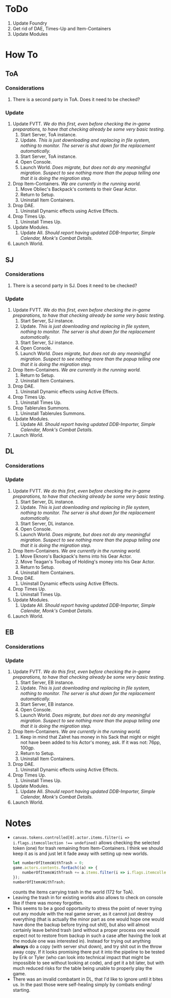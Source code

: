 # ToDo

1.  Update Foundry
1.  Get rid of DAE, Times-Up and Item-Containers
1.  Update Modules


# How To

## ToA

### Considerations

1.  There is a second party in ToA. Does it need to be checked?

### Update

1.  Update FVTT. *We do this first, even before checking the in-game preparations, to have that checking already be some very basic testing.*
    1.  Start Server, ToA instance.
    1.  Update. *This is just downloading and replacing in file system, nothing to monitor. The server is shut down for the replacement automatically.*
    1.  Start Server, ToA instance.
    1.  Open Console.
    1.  Launch World. *Does migrate, but does not do any meaningful migration. Suspect to see nothing more than the popup telling one that it is doing the migration step.*
1.  Drop Item-Containers. *We are currently in the running world.*
    1.  Move Obliec's Backpack's contents to their Gear Actor.
    1.  Return to Setup.
    1.  Uninstall Item Containers.
1.  Drop DAE.
    1.  Uninstall Dynamic effects using Active Effects.
1.  Drop Times Up.
    1.  Uninstall Times Up.
1.  Update Modules.
    1.  Update All. *Should report having updated DDB-Importer, Simple Calendar, Monk's Combat Details.*
1.  Launch World.


## SJ

### Considerations

1.  There is a second party in SJ. Does it need to be checked?

### Update

1.  Update FVTT. *We do this first, even before checking the in-game preparations, to have that checking already be some very basic testing.*
    1.  Start Server, SJ instance.
    1.  Update. *This is just downloading and replacing in file system, nothing to monitor. The server is shut down for the replacement automatically.*
    1.  Start Server, SJ instance.
    1.  Open Console.
    1.  Launch World. *Does migrate, but does not do any meaningful migration. Suspect to see nothing more than the popup telling one that it is doing the migration step.*
1.  Drop Item-Containers. *We are currently in the running world.*
    1.  Return to Setup.
    1.  Uninstall Item Containers.
1.  Drop DAE.
    1.  Uninstall Dynamic effects using Active Effects.
1.  Drop Times Up.
    1.  Uninstall Times Up.
1.  Drop Tablerules Summons.
    1. Uninstall Tablerules Summons.
1.  Update Modules.
    1.  Update All. *Should report having updated DDB-Importer, Simple Calendar, Monk's Combat Details.*
1.  Launch World.


## DL

### Considerations

### Update

1.  Update FVTT. *We do this first, even before checking the in-game preparations, to have that checking already be some very basic testing.*
    1.  Start Server, DL instance.
    1.  Update. *This is just downloading and replacing in file system, nothing to monitor. The server is shut down for the replacement automatically.*
    1.  Start Server, DL instance.
    1.  Open Console.
    1.  Launch World. *Does migrate, but does not do any meaningful migration. Suspect to see nothing more than the popup telling one that it is doing the migration step.*
1.  Drop Item-Containers. *We are currently in the running world.*
    1.  Move Eknoro's Backpack's Items into his Gear Actor.
    1.  Move Teagan's Toolbag of Holding's money into his Gear Actor.
    1.  Return to Setup.
    1.  Uninstall Item Containers.
1.  Drop DAE.
    1.  Uninstall Dynamic effects using Active Effects.
1.  Drop Times Up.
    1.  Uninstall Times Up.
1.  Update Modules.
    1.  Update All. *Should report having updated DDB-Importer, Simple Calendar, Monk's Combat Details.*
1.  Launch World.


## EB

### Considerations

### Update

1.  Update FVTT. *We do this first, even before checking the in-game preparations, to have that checking already be some very basic testing.*
    1.  Start Server, EB instance.
    1.  Update. *This is just downloading and replacing in file system, nothing to monitor. The server is shut down for the replacement automatically.*
    1.  Start Server, EB instance.
    1.  Open Console.
    1.  Launch World. *Does migrate, but does not do any meaningful migration. Suspect to see nothing more than the popup telling one that it is doing the migration step.*
1.  Drop Item-Containers. *We are currently in the running world.*
    1.  Keep in mind that Zalret has money in his Sack that might or might not have been added to his Actor's money, ask. If it was not: 76pp, 100gp.
    1.  Return to Setup.
    1.  Uninstall Item Containers.
1.  Drop DAE.
    1.  Uninstall Dynamic effects using Active Effects.
1.  Drop Times Up.
    1.  Uninstall Times Up.
1.  Update Modules.
    1.  Update All. *Should report having updated DDB-Importer, Simple Calendar, Monk's Combat Details.*
1.  Launch World.



# Notes

*   `canvas.tokens.controlled[0].actor.items.filter(i => i.flags.itemcollection !== undefined)` allows checking the selected token (one) for trash remaining from Item-Containers. I think we should keep it as is and just let it fade away with setting up new worlds.
    ```js
    let numberOfItemsWithTrash = 0;
    game.actors.contents.forEach((a) => {
        numberOfItemsWithTrash += a.items.filter(i => i.flags.itemcollection !== undefined).length;
    });
    numberOfItemsWithTrash;
    ```
    counts the items carrying trash in the world (172 for ToA).
*   Leaving the trash in for existing worlds also allows to check on console like if there was money forgotten.
*   This seems to be a good opportunity to stress the point of never trying out any module with the real game server, as it cannot just destroy everything (that is actually the minor part as one would hope one would have done the backup before trying out shit), but also will almost certainly leave behind trash (and without a proper process one would expect not to restore from backup in such a case after having the look at the module one was interested in). Instead for trying out anything **always** do a copy (with server shut down), and try shit out in the throw away copy. If it looks promising there put it into the pipeline to be tested by Erik or Tyler (who can look into technical impact that might be impossible to see without looking at code), and get it a bit later, but with much reduced risks for the table being unable to properly play the game.
*   There was an invalid combatant in DL, that I'd like to ignore until it bites us. In the past those were self-healing simply by combats ending/ starting.